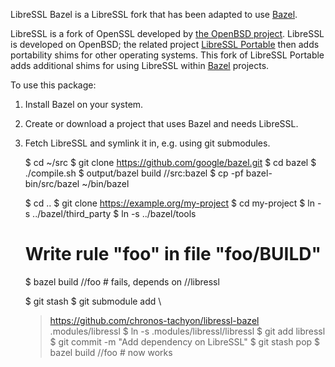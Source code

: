 LibreSSL Bazel is a LibreSSL fork that has been adapted to use [Bazel][1].

LibreSSL is a fork of OpenSSL developed by [the OpenBSD project][2].  LibreSSL
is developed on OpenBSD; the related project [LibreSSL Portable][3] then adds
portability shims for other operating systems.  This fork of LibreSSL Portable
adds additional shims for using LibreSSL within [Bazel][1] projects.

To use this package:

1.  Install Bazel on your system.
2.  Create or download a project that uses Bazel and needs LibreSSL.
3.  Fetch LibreSSL and symlink it in, e.g. using git submodules.

      $ cd ~/src
      $ git clone https://github.com/google/bazel.git
      $ cd bazel
      $ ./compile.sh
      $ output/bazel build //src:bazel
      $ cp -pf bazel-bin/src/bazel ~/bin/bazel

      $ cd ..
      $ git clone https://example.org/my-project
      $ cd my-project
      $ ln -s ../bazel/third_party
      $ ln -s ../bazel/tools
      # Write rule "foo" in file "foo/BUILD"
      $ bazel build //foo  # fails, depends on //libressl

      $ git stash
      $ git submodule add \
      > https://github.com/chronos-tachyon/libressl-bazel \
      > .modules/libressl
      $ ln -s .modules/libressl/libressl
      $ git add libressl
      $ git commit -m "Add dependency on LibreSSL"
      $ git stash pop
      $ bazel build //foo  # now works

[1]: http://bazel.io/
[2]: http://www.openbsd.org/
[3]: https://github.com/libressl-portable/portable
